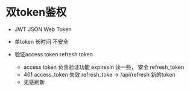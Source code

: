 # 双token鉴权
- JWT JSON Web Token

- 单token 长时间 不安全

- 验证access token  refresh token   
  - access token 负责验证功能 expiresIn 读一些， 安全
  refresh_token 
  - 401 access_token 失效
    refresh_toke -> /api/refresh 
    新的token
  - 无感刷新